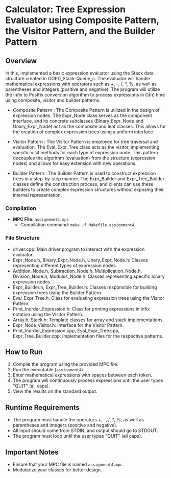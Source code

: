 # Calculator: Tree Expression Evaluator using Composite Pattern, the Visitor Pattern, and the Builder Pattern

## Overview

In this, implemented a basic expression evaluator using the Stack data structure created in OOPD_Stack-Queue_c. The evaluator will handle mathematical expressions with operators such as +, -, /, *, %, as well as parentheses and integers (positive and negative). The program will utilize the Infix to Postfix conversion algorithm to process expressions in O(n) time using composite, visitor and builder patterns.

- Composite Pattern : The Composite Pattern is utilized in the design of expression nodes. The Expr_Node class serves as the component interface, and its concrete subclasses (Binary_Expr_Node and Unary_Expr_Node) act as the composite and leaf classes. This allows for the creation of complex expression trees using a uniform interface.

- Visitor Pattern : The Visitor Pattern is employed for tree traversal and evaluation. The Eval_Expr_Tree class acts as the visitor, implementing specific visit methods for each type of expression node. This pattern decouples the algorithm (evaluation) from the structure (expression nodes) and allows for easy extension with new operations.

- Builder Pattern : The Builder Pattern is used to construct expression trees in a step-by-step manner. The Expr_Builder and Expr_Tree_Builder classes define the construction process, and clients can use these builders to create complex expression structures without exposing their internal representation.


### Compilation
- **MPC File**: `assignment4.mpc`
  - Compilation command: `make -f Makefile.assignment4`
 
### File Structure
- driver.cpp: Main driver program to interact with the expression evaluator.
- Expr_Node.h, Binary_Expr_Node.h, Unary_Expr_Node.h: Classes representing different types of expression nodes.
- Addition_Node.h, Subtraction_Node.h, Multiplication_Node.h, Division_Node.h, Modulus_Node.h: Classes representing specific binary expression nodes.
- Expr_Builder.h, Expr_Tree_Builder.h: Classes responsible for building expression trees using the Builder Pattern.
- Eval_Expr_Tree.h: Class for evaluating expression trees using the Visitor Pattern.
- Print_Inorder_Expression.h: Class for printing expressions in infix notation using the Visitor Pattern.
- Array.h, Stack.h: Template classes for array and stack implementations.
- Expr_Node_Visitor.h: Interface for the Visitor Pattern.
- Print_Inorder_Expression.cpp, Eval_Expr_Tree.cpp, Expr_Tree_Builder.cpp: Implementation files for the respective patterns.

## How to Run
1. Compile the program using the provided MPC file.
2. Run the executable (`assignment4`).
3. Enter mathematical expressions with spaces between each token.
4. The program will continuously process expressions until the user types "QUIT" (all caps).
5. View the results on the standard output.

## Runtime Requirements
- The program must handle the operators +, -, /, *, %, as well as parentheses and integers (positive and negative).
- All input should come from STDIN, and output should go to STDOUT.
- The program must loop until the user types "QUIT" (all caps).

## Important Notes
- Ensure that your MPC file is named `assignment4.mpc`.
- Modularize your classes for better design.
